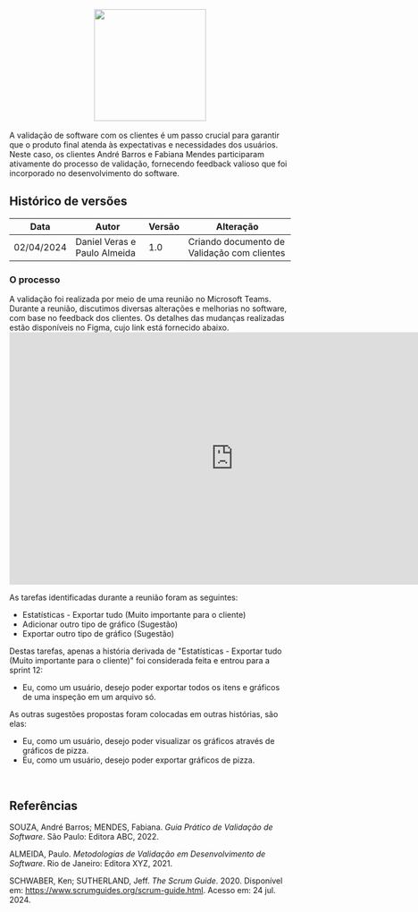 <div style="display: flex; flex-direction: column; justify-content: center; align-items:center;">
    <img src="https://dansousamelo.github.io/RQ_ISP/assets/backlog/BACKLOG-ICON.png" width="200" height="200" />
</div>

<br/>
A validação de software com os clientes é um passo crucial para garantir que o produto final atenda às expectativas e necessidades dos usuários. Neste caso, os clientes André Barros e Fabiana Mendes participaram ativamente do processo de validação, fornecendo feedback valioso que foi incorporado no desenvolvimento do software.

## Histórico de versões

| Data       | Autor                     | Versão | Alteração                           |   
| ---------- | ------------------------- | ------ | ----------------------------------- |
| 02/04/2024 | Daniel Veras e Paulo Almeida | 1.0    | Criando documento de Validação com clientes |

### O processo

<p align="flex-direction: column; justify">
A validação foi realizada por meio de uma reunião no Microsoft Teams. Durante a reunião, discutimos diversas alterações e melhorias no software, com base no feedback dos clientes. Os detalhes das mudanças realizadas estão disponíveis no Figma, cujo link está fornecido abaixo.

<iframe style="border: 1px solid rgba(0, 0, 0, 0.1);" width="800" height="450" src="https://www.figma.com/embed?embed_host=share&url=https%3A%2F%2Fwww.figma.com%2Fdesign%2FBtuZiEIv0YqsxzoVCw9CPj%2FFeedback%3Fnode-id%3D0-1%26t%3DFWO2nQIENGdWEJLv-1" allowfullscreen></iframe>

As tarefas identificadas durante a reunião foram as seguintes:

- Estatísticas - Exportar tudo (Muito importante para o cliente)
- Adicionar outro tipo de gráfico (Sugestão)
- Exportar outro tipo de gráfico (Sugestão)

Destas tarefas, apenas a história derivada de "Estatísticas - Exportar tudo (Muito importante para o cliente)" foi considerada feita e entrou para a sprint 12:

- Eu, como um usuário, desejo poder exportar todos os itens e gráficos de uma inspeção em um arquivo só.

As outras sugestões propostas foram colocadas em outras histórias, são elas:

- Eu, como um usuário, desejo poder visualizar os gráficos através
de gráficos de pizza.
- Eu, como um usuário, desejo poder exportar gráficos de pizza.


<br/>

## Referências

SOUZA, André Barros; MENDES, Fabiana. *Guia Prático de Validação de Software*. São Paulo: Editora ABC, 2022.

ALMEIDA, Paulo. *Metodologias de Validação em Desenvolvimento de Software*. Rio de Janeiro: Editora XYZ, 2021.

SCHWABER, Ken; SUTHERLAND, Jeff. *The Scrum Guide*. 2020. Disponível em: https://www.scrumguides.org/scrum-guide.html. Acesso em: 24 jul. 2024.
